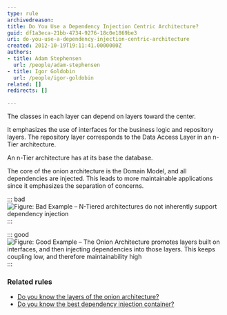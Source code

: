```yaml
---
type: rule
archivedreason: 
title: Do You Use a Dependency Injection Centric Architecture?
guid: df1a3eca-21bb-4734-9276-18c0e1869be3
uri: do-you-use-a-dependency-injection-centric-architecture
created: 2012-10-19T19:11:41.0000000Z
authors:
- title: Adam Stephensen
  url: /people/adam-stephensen
- title: Igor Goldobin
  url: /people/igor-goldobin
related: []
redirects: []

---
```


The classes in each layer can depend on layers toward the center.

It emphasizes the use of interfaces for the business logic and repository layers. The repository layer corresponds to the Data Access Layer in an n-Tier architecture.

An n-Tier architecture has at its base the database.

The core of the onion architecture is the Domain Model, and all dependencies are injected. This leads to more maintainable applications since it emphasizes the separation of concerns.


<!--endintro-->


::: bad  
![Figure: Bad Example – N-Tiered architectures do not inherently support dependency injection](dependency-injection-bad.jpg)  
:::


::: good  
![Figure: Good Example – The Onion Architecture promotes layers built on interfaces, and then injecting dependencies into those layers. This keeps coupling low, and therefore maintainability high](dependency-injection-good.jpg)  
:::

###  Related rules


* [Do you know the layers of the onion architecture?](/do-you-know-the-layers-of-the-onion-architecture)
* [Do you know the best dependency injection container?](/do-you-know-the-best-dependency-injection-container-aka-do-not-waste-days-evaluating-ioc-containers)
